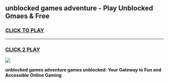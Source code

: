 
## unblocked games adventure - Play Unblocked Gmaes & Free
<h3>
<a href="https://news.freeplayer.one?title=unblocked_games_adventure&ref=16F">CLICK TO PLAY</a></h3>
<hr>

<h3>
<a href="https://news.freeplayer.one?title=unblocked_games_adventure&ref=16F">CLICK 2 PLAY</a>
  
</h3>

<a href="https://news.freeplayer.one?title=unblocked_games_adventure&ref=16F/"><img src="https://clearcache.store/games.png"></a>


**unblocked games adventure games unblocked: Your Gateway to Fun and Accessible Online Gaming**
